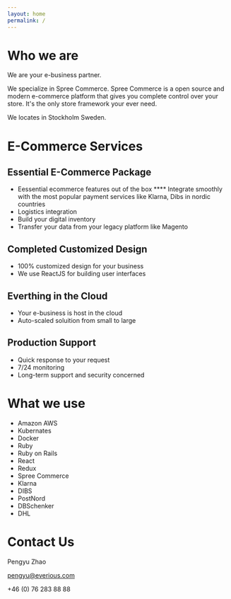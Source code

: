 ```yaml
---
layout: home
permalink: /
---
```



Who we are
===
We are your e-business partner.

We specialize in Spree Commerce. Spree Commerce is a open source and modern e-commerce platform that gives you complete control over your store. It's the only store framework your ever need.

We locates in Stockholm Sweden. 

E-Commerce Services
===
## Essential E-Commerce Package
* Eessential ecommerce features out of the box
**** Integrate smoothly with the most popular payment services like Klarna, Dibs in nordic countries
* Logistics integration
* Build your digital inventory
* Transfer your data from your legacy platform like Magento

## Completed Customized Design
* 100% customized design for your business
* We use ReactJS for building user interfaces

## Everthing in the Cloud
* Your e-business is host in the cloud
* Auto-scaled soluition from small to large

## Production Support
* Quick response to your request
* 7/24 monitoring
* Long-term support and security concerned

What we use
===
* Amazon AWS
* Kubernates
* Docker
* Ruby
* Ruby on Rails
* React
* Redux
* Spree Commerce
* Klarna
* DIBS
* PostNord
* DBSchenker
* DHL

Contact Us
===
Pengyu Zhao

<pengyu@everious.com>

+46 (0) 76 283 88 88

